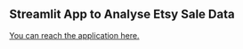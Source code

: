 ## Streamlit App to Analyse Etsy Sale Data

[You can reach the application here.](https://sfc38-streamlit-app-etsy-app-630gs3.streamlit.app/)
